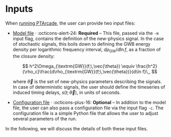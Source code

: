 # Inputs

When [running PTArcade][run], the user can provide two input files:

- [Model file][model] · :octicons-alert-24: __Required__ – This file, passed via the `-m` input flag, contains the definition of the new-physics signal. In the case of stochastic signals, this boils down to defining the GWB energy density per logarithmic frequency interval, $d\rho_{\textrm{GW}}/d\ln f$, as a fraction of the closure density:

    $$
    h^2\Omega_{\textrm{GW}}(f;\,\vec{\theta}) \equiv \frac{h^2}{\rho_c}\frac{d\rho_{\textrm{GW}}(f;\,\vec{\theta})}{d\ln f}\,,
    $$

    where $\vec{\theta}$ is the set of new-physics parameters describing the signals. In case of deterministic signals, the user should define the timeseries of induced timing delays, $s(t;\,\vec{\theta})$, in units of seconds.


- [Configuration file][config] · :octicons-plus-16: __Optional__ – In addition to the model file, the user can also pass a configuration file via the input flag `-c`. The configuration file is a simple Python file that allows the user to adjust several parameters of the run.

In the following, we will discuss the details of both these input files. 

  [run]: ../getting_started/run.md
  [model]: model.md
  [config]: config.md
